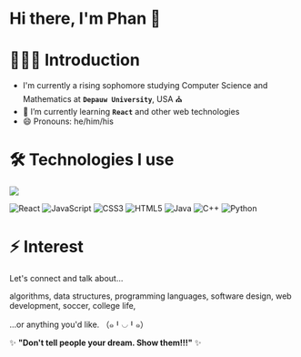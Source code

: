 # Hi there, I'm Phan 👋
# 👨🏻‍💻 Introduction
- I'm currently a rising sophomore studying Computer Science and Mathematics at **`Depauw University`**, USA ⛪️
- 🌱 I’m currently learning **`React`** and other web technologies
- 😄 Pronouns: he/him/his
# 🛠 Technologies I use

<img src="https://github-readme-stats.vercel.app/api/top-langs/?username=phananhnguyen1204" /> 


![React](https://img.shields.io/badge/React-20232A?style=for-the-badge&logo=react&logoColor=61DAFB)
![JavaScript](https://img.shields.io/badge/javascript-%23323330.svg?style=for-the-badge&logo=javascript&logoColor=%23F7DF1E)
![CSS3](https://img.shields.io/badge/css3-%231572B6.svg?style=for-the-badge&logo=css3&logoColor=white)
![HTML5](https://img.shields.io/badge/html5-%23E34F26.svg?style=for-the-badge&logo=html5&logoColor=white)
![Java](https://img.shields.io/badge/java-%23ED8B00.svg?style=for-the-badge&logo=openjdk&logoColor=white)
![C++](https://img.shields.io/badge/c++-%2300599C.svg?style=for-the-badge&logo=c%2B%2B&logoColor=white)
![Python](https://img.shields.io/badge/python-3670A0?style=for-the-badge&logo=python&logoColor=ffdd54)

# ⚡ Interest
Let's connect and talk about…

algorithms, data structures, programming languages, software design, web development, soccer, college life,

…or anything you'd like. （๑╹◡╹๑）


 ✨ **"Don't tell people your dream. Show them!!!"** ✨
